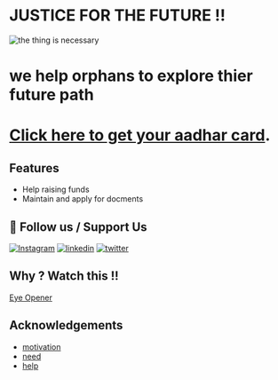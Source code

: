 # JUSTICE FOR THE FUTURE !!


![the thing is necessary](https://www.cry.org/wp-content/uploads/bridge-the-education-gap.jpg)



# we help orphans to explore thier future path 

# [Click here to get your aadhar card](https://uidai.gov.in/).







## Features

- Help raising funds
- Maintain and apply for docments 


## 🔗  Follow us / Support Us
[![Instagram](https://img.shields.io/badge/Instagram-000?style=for-the-badge&logo=ko-fi&logoColor=white)](https://www.instagram.com/om_5001_/)
[![linkedin](https://img.shields.io/badge/linkedin-0A66C2?style=for-the-badge&logo=linkedin&logoColor=white)](https://www.linkedin.com/)
[![twitter](https://img.shields.io/badge/twitter-1DA1F2?style=for-the-badge&logo=twitter&logoColor=white)](https://twitter.com/)


## Why ? Watch this !!

[Eye Opener](https://youtu.be/f5mqlFPO_I8)


## Acknowledgements

 - [motivation](https://www.cry.org/)
 - [need ](https://www.globalgiving.org/projects/help-an-orphan-in-india-receive-an-education/#:~:text=Poor%20or%20orphaned%20children%20are,be%20forced%20into%20bonded%20labor.)
 - [help](https://bulldogjob.com/news/449-how-to-write-a-good-readme-for-your-github-project)


